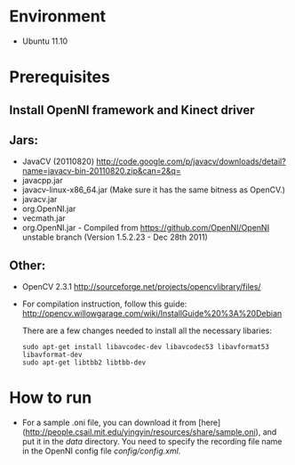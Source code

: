 # Environment 
* Ubuntu 11.10

# Prerequisites

## Install OpenNI framework and Kinect driver

## Jars:
* JavaCV (20110820) http://code.google.com/p/javacv/downloads/detail?name=javacv-bin-20110820.zip&can=2&q=
 * javacpp.jar  
 * javacv-linux-x86_64.jar (Make sure it has the same bitness as OpenCV.)
 * javacv.jar
* org.OpenNI.jar
* vecmath.jar
* org.OpenNI.jar - Compiled from https://github.com/OpenNI/OpenNI unstable branch 
			(Version 1.5.2.23 - Dec 28th 2011)

## Other:
* OpenCV 2.3.1 http://sourceforge.net/projects/opencvlibrary/files/
 * For compilation instruction, follow this guide: http://opencv.willowgarage.com/wiki/InstallGuide%20%3A%20Debian
	 
	 There are a few changes needed to install all the necessary libaries:
	 
	 ```
	 sudo apt-get install libavcodec-dev libavcodec53 libavformat53 libavformat-dev
	 sudo apt-get libtbb2 libtbb-dev
	 ```
# How to run
* For a sample .oni file, you can download it from [here] (http://people.csail.mit.edu/yingyin/resources/share/sample.oni), 
  and put it in the *data* directory. You need to specify the recording file name 
  in the OpenNI config file *config/config.xml*.